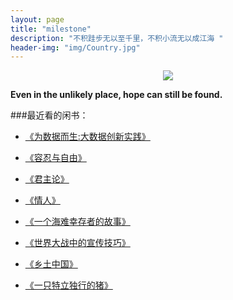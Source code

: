 ```yaml
---
layout: page
title: "milestone"
description: "不积跬步无以至千里，不积小流无以成江海 "
header-img: "img/Country.jpg"
---
```



<center>
    <p><img src="https://vignette1.wikia.nocookie.net/gameofthrones/images/6/6c/Sam_S2.jpg/revision/latest?cb=20120324131039" align="center"></p>
</center>

**Even in the unlikely place, hope can still be found.**

###最近看的闲书：

- [《为数据而生:大数据创新实践》](http://product.dangdang.com/23953149.html)

- [《容忍与自由》](http://product.dangdang.com/23790257.html)

- [《君主论》](http://product.dangdang.com/21040273.html)

- [《情人》](http://product.dangdang.com/23509750.html)

- [《一个海难幸存者的故事》](http://product.dangdang.com/25078460.html)

- [《世界大战中的宣传技巧》](http://product.dangdang.com/20524121.html)

- [《乡土中国》](http://product.dangdang.com/23678069.html)

- [《一只特立独行的猪》](http://product.dangdang.com/24516890.html)
